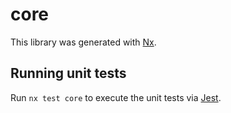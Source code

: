 # core

This library was generated with [Nx](https://nx.dev).

## Running unit tests

Run `nx test core` to execute the unit tests via [Jest](https://jestjs.io).
 